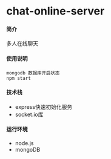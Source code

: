 # chat-online-server

#### 简介
多人在线聊天

#### 使用说明
```
mongodb 数据库开启状态
npm start
```

#### 技术栈
- express快速初始化服务
- socket.io库

#### 运行环境 
- node.js
- mongoDB
